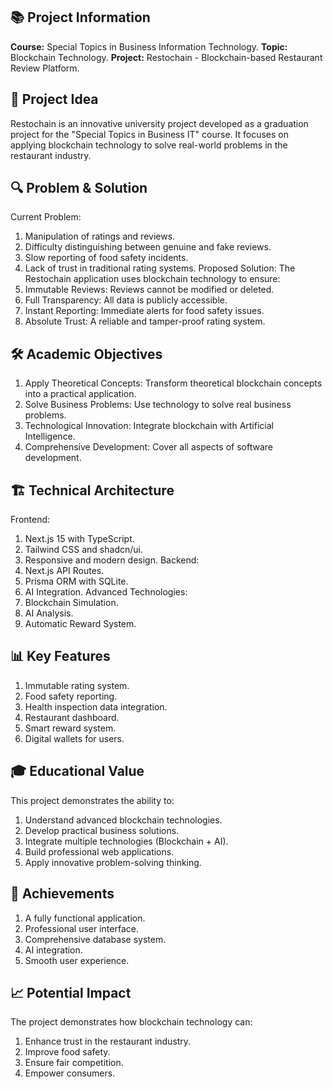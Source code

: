 ## 📚 Project Information

**Course:** Special Topics in Business Information Technology.
**Topic:** Blockchain Technology.
**Project:** Restochain - Blockchain-based Restaurant Review Platform.

## 🎯 Project Idea
Restochain is an innovative university project developed as a graduation project for the "Special Topics in Business IT" course. It focuses on applying blockchain technology to solve real-world problems in the restaurant industry.

## 🔍 Problem & Solution
Current Problem:
1. Manipulation of ratings and reviews.
2. Difficulty distinguishing between genuine and fake reviews.
3. Slow reporting of food safety incidents.
4. Lack of trust in traditional rating systems.
Proposed Solution:
The Restochain application uses blockchain technology to ensure:
1. Immutable Reviews: Reviews cannot be modified or deleted.
2. Full Transparency: All data is publicly accessible.
3. Instant Reporting: Immediate alerts for food safety issues.
4. Absolute Trust: A reliable and tamper-proof rating system.

## 🛠️ Academic Objectives
1. Apply Theoretical Concepts: Transform theoretical blockchain concepts into a practical application.
2. Solve Business Problems: Use technology to solve real business problems.
3. Technological Innovation: Integrate blockchain with Artificial Intelligence.
4. Comprehensive Development: Cover all aspects of software development.

## 🏗️ Technical Architecture
Frontend:
1. Next.js 15 with TypeScript.
2. Tailwind CSS and shadcn/ui.
3. Responsive and modern design.
Backend:
1. Next.js API Routes.
2. Prisma ORM with SQLite.
3. AI Integration.
Advanced Technologies:
1. Blockchain Simulation.
2. AI Analysis.
3. Automatic Reward System.

## 📊 Key Features
1. Immutable rating system.
2. Food safety reporting.
3. Health inspection data integration.
4. Restaurant dashboard.
5. Smart reward system.
6. Digital wallets for users.

## 🎓 Educational Value
This project demonstrates the ability to:
1. Understand advanced blockchain technologies.
2. Develop practical business solutions.
3. Integrate multiple technologies (Blockchain + AI).
4. Build professional web applications.
5. Apply innovative problem-solving thinking.

## 🌟 Achievements
1. A fully functional application.
2. Professional user interface.
3. Comprehensive database system.
4. AI integration.
5. Smooth user experience.

## 📈 Potential Impact
The project demonstrates how blockchain technology can:
1. Enhance trust in the restaurant industry.
2. Improve food safety.
3. Ensure fair competition.
4. Empower consumers.
